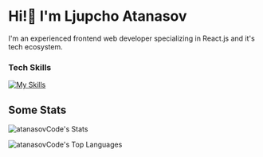 # Hi!👋 I'm Ljupcho Atanasov

I'm an experienced frontend web developer specializing in React.js and it's tech ecosystem.

### Tech Skills

[![My Skills](https://skillicons.dev/icons?i=react,html,css,js,vite,nodejs,tailwind,figma,styledcomponents.supabase,vscode&perline=10)](https://skillicons.dev)

## Some Stats

![atanasovCode's Stats](https://github-readme-stats.vercel.app/api?username=atanasovCode&theme=cobalt&show_icons=true&hide_border=true&count_private=true)

![atanasovCode's Top Languages](https://github-readme-stats.vercel.app/api/top-langs/?username=atanasovCode&theme=cobalt&show_icons=true&hide_border=true&layout=compact)


